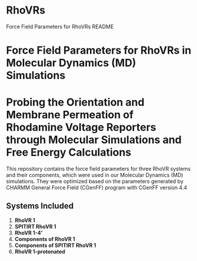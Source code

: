 # RhoVRs
Force Field Parameters for RhoVRs
README
# Force Field Parameters for RhoVRs in Molecular Dynamics (MD) Simulations
# Probing the Orientation and Membrane Permeation of Rhodamine Voltage Reporters through Molecular Simulations and Free Energy Calculations

This repository contains the force field parameters for three RhoVR systems and their components, which were used in our Molecular Dynamics (MD) simulations. They were optimized based on the parameters generated by  CHARMM General Force Field (CGenFF) program with CGenFF version 4.4

## Systems Included
1. **RhoVR 1** 
2. **SPITIRT RhoVR 1**  
3. **RhoVR 1-4'** 
4. **Components of RhoVR 1**
5. **Components of SPITIRT RhoVR 1**  
6. **RhoVR 1-protonated** 
